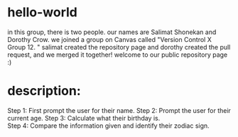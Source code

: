 # hello-world
in this group, there is two people. our names are Salimat Shonekan and Dorothy Crow. we joined a group on Canvas called "Version Control X Group 12. " salimat created the repository page and dorothy created the pull request, and we merged it together! welcome to our public repository page :)

# description:

Step 1: First prompt the user for their name.
Step 2: Prompt the user for their current age.
    Step 3: Calculate what their birthday is.     
    Step 4: Compare the information given and identify their zodiac sign.
